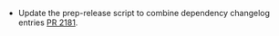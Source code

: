 * Update the prep-release script to combine dependency changelog entries [PR 2181](https://github.com/provenance-io/provenance/pull/2181).
